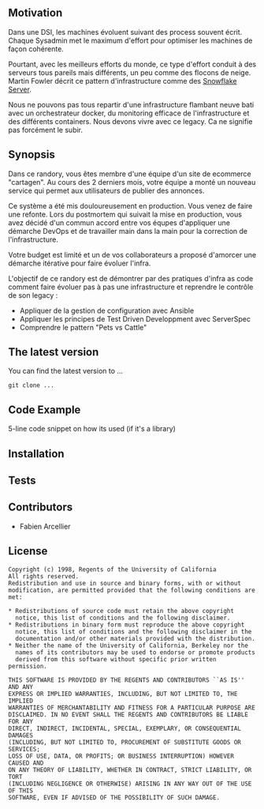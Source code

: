 ## Motivation

Dans une DSI, les machines évoluent suivant des process souvent écrit.
Chaque Sysadmin met le maximum d'effort pour optimiser les machines de façon cohérente.

Pourtant, avec les meilleurs efforts du monde, ce type d'effort conduit à des serveurs tous pareils mais différents, un peu comme des flocons de neige.
Martin Fowler décrit ce pattern d'infrastructure comme des [Snowflake Server](http://martinfowler.com/bliki/SnowflakeServer.html).

Nous ne pouvons pas tous repartir d'une infrastructure flambant neuve bati avec un orchestrateur docker, du monitoring efficace de l'infrastructure et des différents
containers. Nous devons vivre avec ce legacy. Ca ne signifie pas forcément le subir.

## Synopsis

Dans ce randory, vous êtes membre d'une équipe d'un site de ecommerce "cartagen".
Au cours des 2 derniers mois, votre équipe a monté un nouveau service qui permet aux utilisateurs de publier des annonces.

Ce système a été mis douloureusement en production. Vous venez de faire une refonte.
Lors du postmortem qui suivait la mise en production, vous avez décidé d'un commun accord entre vos équpes d'appliquer une démarche DevOps et de travailler
main dans la main pour la correction de l'infrastructure.

Votre budget est limité et un de vos collaborateurs a proposé d'amorcer une démarche itérative pour faire évoluer l'infra.

L'objectif de ce randory est de démontrer par des pratiques d'infra as code comment faire évoluer pas à pas une infrastructure et reprendre le contrôle de son legacy :

* Appliquer de la gestion de configuration avec Ansible
* Appliquer les principes de Test Driven Developpment avec ServerSpec
* Comprendre le pattern "Pets vs Cattle"

## The latest version

You can find the latest version to ...

    git clone ...

## Code Example

5-line code snippet on how its used (if it's a library)

## Installation

## Tests

## Contributors

* Fabien Arcellier

## License

```
Copyright (c) 1998, Regents of the University of California
All rights reserved.
Redistribution and use in source and binary forms, with or without
modification, are permitted provided that the following conditions are met:

* Redistributions of source code must retain the above copyright
  notice, this list of conditions and the following disclaimer.
* Redistributions in binary form must reproduce the above copyright
  notice, this list of conditions and the following disclaimer in the
  documentation and/or other materials provided with the distribution.
* Neither the name of the University of California, Berkeley nor the
  names of its contributors may be used to endorse or promote products
  derived from this software without specific prior written permission.

THIS SOFTWARE IS PROVIDED BY THE REGENTS AND CONTRIBUTORS ``AS IS'' AND ANY
EXPRESS OR IMPLIED WARRANTIES, INCLUDING, BUT NOT LIMITED TO, THE IMPLIED
WARRANTIES OF MERCHANTABILITY AND FITNESS FOR A PARTICULAR PURPOSE ARE
DISCLAIMED. IN NO EVENT SHALL THE REGENTS AND CONTRIBUTORS BE LIABLE FOR ANY
DIRECT, INDIRECT, INCIDENTAL, SPECIAL, EXEMPLARY, OR CONSEQUENTIAL DAMAGES
(INCLUDING, BUT NOT LIMITED TO, PROCUREMENT OF SUBSTITUTE GOODS OR SERVICES;
LOSS OF USE, DATA, OR PROFITS; OR BUSINESS INTERRUPTION) HOWEVER CAUSED AND
ON ANY THEORY OF LIABILITY, WHETHER IN CONTRACT, STRICT LIABILITY, OR TORT
(INCLUDING NEGLIGENCE OR OTHERWISE) ARISING IN ANY WAY OUT OF THE USE OF THIS
SOFTWARE, EVEN IF ADVISED OF THE POSSIBILITY OF SUCH DAMAGE.
```
